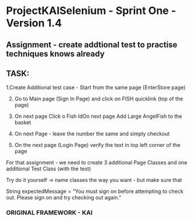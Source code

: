 # ProjectKAISelenium - Sprint One -Version 1.4


## Assignment - create addtional test to practise techniques knows already
## TASK:

1.Create Additional test case - Start from the same page (EnterStore page)

2. Go to Main page (Sign In Page) and click on FISH quicklink (top of the page)

3. On next page Click o Fish IdOn next page Add Large AngelFish to the basket

4. On next Page - leave the number the same and simply checkout 

5. On the next page (Login Page) verify the text in top left corner of the page

For that assignment - we need to create 3 additional Page Classes and one additional Test Class (with the test)

Try do it yourself -> name classes the way you want - but make sure that

String expectedMessage = "You must sign on before attempting to check out. Please sign on and try checking out again."




### ORIGINAL FRAMEWORK - KAI


